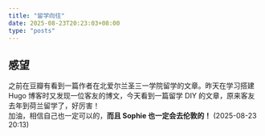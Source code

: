 ```yaml
---
title: "留学向往"
date: 2025-08-23T20:23:03+08:00
type: "posts"
---
```


## 感望

之前在豆瓣有看到一篇作者在北爱尔兰圣三一学院留学的文章。昨天在学习搭建 Hugo 博客时又发现一位客友的博文，今天看到一篇留学 DIY 的文章，原来客友去年到荷兰留学了，好厉害！   
加油，相信自己也一定可以的，**而且 Sophie 也一定会去伦敦的！** (2025-08-23 20:13)



